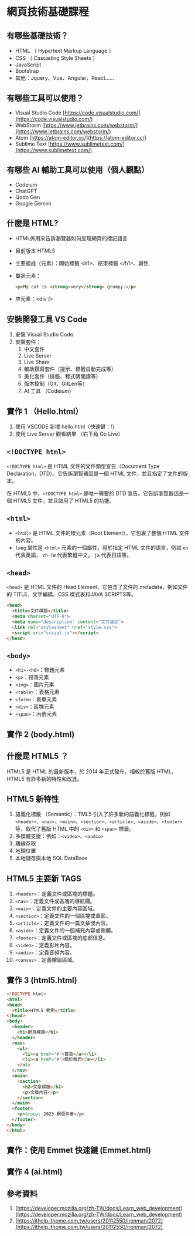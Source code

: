 # 網頁技術基礎課程

## 有哪些基礎技術？

* HTML （ Hypertext Markup Language ）
* CSS （ Cascading Style Sheets ）
* JavaScript
* Bootstrap
* 其他：Jquery、Vue、Angular、React......

## 有哪些工具可以使用？

* Visual Studio Code [https://code.visualstudio.com/](https://code.visualstudio.com/)
* WebStorm [https://www.jetbrains.com/webstorm/](https://www.jetbrains.com/webstorm/)
* Atom [https://atom-editor.cc/](https://atom-editor.cc/)
* Sublime Text [https://www.sublimetext.com/](https://www.sublimetext.com/)

## 有哪些 AI 輔助工具可以使用（個人觀點）

* Codeium 
* ChatGPT 
* Qodo Gen
* Google Gemini

## 什麼是 HTML?

* HTML係用來告訴瀏覽器如何呈現網頁的標記語言
* 目前版本 HTML5
* 主要組成（元素）：開始標籤 &lt;h1&gt;、結束標籤 &lt;/h1&gt;、屬性
* 巢狀元素：

  ```HTML
  <p>My cat is <strong>very</strong> grumpy.</p>
  ```

* 空元素：&lt;div /&gt;

## 安裝開發工具 VS Code

1. 安裝 Visual Studio Code
2. 安裝套件：
   1. 中文套件
   2. Live Server
   3. Live Share
   4. 輔助撰寫套件（提示、標籤自動完成等）
   5. 美化套件（排版、程式碼閱讀等）
   6. 版本控制（Git、GitLen等）
   7. AI 工具 （Codeium）

## 實作 1 （Hello.html）

1. 使用 VSCODE 新增 hello.html（快速鍵：!）
2. 使用 Live Server 觀看結果 （右下角 Go Live）

## `<!DOCTYPE html>`

`<!DOCTYPE html>` 是 HTML 文件的文件類型宣告（Document Type Declaration，DTD）。它告訴瀏覽器這是一個 HTML 文件，並且指定了文件的版本。

在 HTML5 中，`<!DOCTYPE html>` 是唯一需要的 DTD 宣告。它告訴瀏覽器這是一個 HTML5 文件，並且啟用了 HTML5 的功能。

## `<html>`

* `<html>` 是 HTML 文件的根元素（Root Element），它包裹了整個 HTML 文件的內容。
* `lang` 屬性是 `<html>` 元素的一個屬性，用於指定 HTML 文件的語言，例如 `en` 代表英語， `zh-TW` 代表繁體中文， `ja` 代表日語等。

## `<head>`

`<head>` 是 HTML 文件的 Head Element，它包含了文件的 metadata，例如文件的 TITLE、文字編碼、CSS 樣式表和JAVA SCRIPTS等。

```HTML
<head>
  <title>文件標題</title>
  <meta charset="UTF-8">
  <meta name="description" content="文件描述">
  <link rel="stylesheet" href="style.css">
  <script src="script.js"></script>
</head>
```

## `<body>`

* `<h1>-<h6>`：標題元素
* `<p>`：段落元素
* `<img>`：圖片元素
* `<table>`：表格元素
* `<form>`：表單元素
* `<div>`：區塊元素
* `<span>`：內嵌元素

## 實作 2 (body.html)

## 什麼是 HTML5 ？

HTML5 是 HTML 的最新版本，於 2014 年正式發布。相較於舊版 HTML，HTML5 有許多新的特性和改進。

## HTML5 新特性

1. 語義化標籤 （Semantic）：TML5 引入了許多新的語義化標籤，例如 `<header>`、`<nav>`、`<main>`、`<section>`、`<article>`、`<aside>`、`<footer>` 等，取代了舊版 HTML 中的 `<div>` 和 `<span>` 標籤。
2. 多媒體支援：例如：`<video>`、`<audio>`
3. 離線存取
4. 地理位置
5. 本地儲存與本地 SQL DataBase

## HTML5 主要新 TAGS

1. `<header>`：定義文件或區塊的標題。
2. `<nav>`：定義文件或區塊的導航欄。
3. `<main>`：定義文件的主要內容區域。
4. `<section>`：定義文件的一個區塊或章節。
5. `<article>`：定義文件的一篇文章或內容。
6. `<aside>`：定義文件的一個補充內容或側欄。
7. `<footer>`：定義文件或區塊的底部信息。
8. `<video>`：定義影片內容。
9. `<audio>`：定義音頻內容。
10. `<canvas>`：定義繪圖區域。



## 實作 3 (html5.html)

``` HTML
<!DOCTYPE html>
<html>
<head>
  <title>HTML5 範例</title>
</head>
<body>
  <header>
    <h1>網頁標題</h1>
  </header>
  <nav>
    <ul>
      <li><a href="#">首頁</a></li>
      <li><a href="#">關於我們</a></li>
    </ul>
  </nav>
  <main>
    <section>
      <h2>文章標題</h2>
      <p>文章內容</p>
    </section>
  </main>
  <footer>
    <p>&copy; 2023 網頁作者</p>
  </footer>
</body>
</html>
```

## 實作：使用 Emmet 快速鍵 (Emmet.html)

## 實作 4 (ai.html)

## 參考資料

1. [https://developer.mozilla.org/zh-TW/docs/Learn_web_development](https://developer.mozilla.org/zh-TW/docs/Learn_web_development)
2. [https://ithelp.ithome.com.tw/users/20112550/ironman/2072](https://ithelp.ithome.com.tw/users/20112550/ironman/2072)
